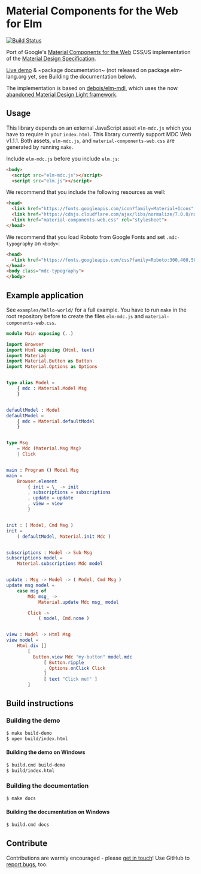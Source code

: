# Material Components for the Web for Elm

[![Build Status](https://api.travis-ci.org/aforemny/elm-mdc.svg?branch=master)](https://travis-ci.org/aforemny/elm-mdc/)

Port of Google's
[Material Components for the Web](https://material.io/components/web/)
CSS/JS implementation of the
[Material Design Specification](https://www.google.com/design/spec/material-design/introduction.html).

[Live demo](https://aforemny.github.io/elm-mdc/) &
~package documentation~ (not released on package.elm-lang.org yet, see Building
the documentation below).

The implementation is based on
[debois/elm-mdl](https://github.com/debois/elm-mdl),
which uses the now
[abandoned Material Design Light framework](https://github.com/google/material-design-lite).

## Usage

This library depends on an external JavaScript asset `elm-mdc.js` which you
have to require in your `index.html`. This library currently support MDC Web
v1.1.1. Both assets, `elm-mdc.js`, and `material-components-web.css` are
generated by running `make`.

Include `elm-mdc.js` before you include `elm.js`:

```html
<body>
  <script src="elm-mdc.js"></script>
  <script src="elm.js"></script>
```

We recommend that you include the following resources as well:

```html
<head>
  <link href="https://fonts.googleapis.com/icon?family=Material+Icons" rel="stylesheet">
  <link href="https://cdnjs.cloudflare.com/ajax/libs/normalize/7.0.0/normalize.min.css" rel="stylesheet">
  <link href="material-components-web.css" rel="stylesheet">
</head>
```

We recommend that you load Roboto from Google Fonts and set `.mdc-typography`
on `<body>`:

```html
<head>
  <link href="https://fonts.googleapis.com/css?family=Roboto:300,400,500" rel="stylesheet">
</head>
<body class="mdc-typography">
</body>
```

## Example application

See `examples/hello-world/` for a full example. You have to run `make` in the
root repository before to create the files `elm-mdc.js` and
`material-components-web.css`.

```elm
module Main exposing (..)

import Browser
import Html exposing (Html, text)
import Material
import Material.Button as Button
import Material.Options as Options


type alias Model =
    { mdc : Material.Model Msg
    }


defaultModel : Model
defaultModel =
    { mdc = Material.defaultModel
    }


type Msg
    = Mdc (Material.Msg Msg)
    | Click


main : Program () Model Msg
main =
    Browser.element
        { init = \_ -> init
        , subscriptions = subscriptions
        , update = update
        , view = view
        }


init : ( Model, Cmd Msg )
init =
    ( defaultModel, Material.init Mdc )


subscriptions : Model -> Sub Msg
subscriptions model =
    Material.subscriptions Mdc model


update : Msg -> Model -> ( Model, Cmd Msg )
update msg model =
    case msg of
        Mdc msg_ ->
            Material.update Mdc msg_ model

        Click ->
            ( model, Cmd.none )


view : Model -> Html Msg
view model =
    Html.div []
        [
          Button.view Mdc "my-button" model.mdc
              [ Button.ripple
              , Options.onClick Click
              ]
              [ text "Click me!" ]
        ]
```

## Build instructions

### Building the demo

```sh
$ make build-demo
$ open build/index.html
```

#### Building the demo on Windows

```sh
$ build.cmd build-demo
$ build/index.html
```

### Building the documentation

```sh
$ make docs
```

#### Building the documentation on Windows

```sh
$ build.cmd docs
```

## Contribute

Contributions are warmly encouraged - please
[get in touch](https://github.com/aforemny/elm-mdc/issues)! Use GitHub to
[report bugs](https://github.com/aforemny/elm-mdc/issues), too.
